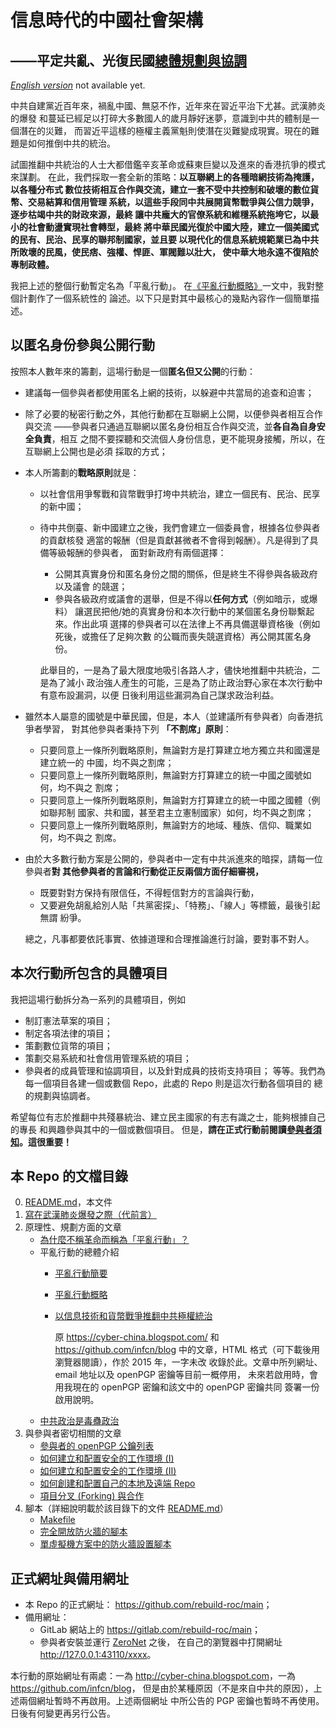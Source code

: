 # 信息時代的中國社會架構
## ——平定共亂、光復民國[總體規劃與協調](https://github.com/rebuild-roc/main)

[*English version*](./README-en.md) not available yet.


中共自建黨近百年來，禍亂中國、無惡不作，近年來在習近平治下尤甚。武漢肺炎的爆發
和蔓延已經足以打碎大多數國人的歲月靜好迷夢，意識到中共的體制是一個潛在的災難，
而習近平這樣的極權主義黨魁則使潛在災難變成現實。現在的難題是如何推倒中共的統治。

試圖推翻中共統治的人士大都借鑑辛亥革命或蘇東巨變以及進來的香港抗爭的模式來謀劃。
在此，我們採取一套全新的策略：**以互聯網上的各種暗網技術為掩護，以各種分布式
數位技術相互合作與交流，建立一套不受中共控制和破壞的數位貨幣、交易結算和信用管理
系統，以這些手段同中共展開貨幣戰爭與公信力競爭，逐步枯竭中共的財政來源，最終
讓中共龐大的官僚系統和維穩系統拖垮它，以最小的社會動盪實現社會轉型，最終
將中華民國光復於中國大陸，建立一個美國式的民有、民治、民享的聯邦制國家，並且要
以現代化的信息系統規範業已為中共所敗壞的民風，使民痞、強權、悍匪、軍閥難以壯大，
使中華大地永遠不復陷於專制政體。**

我把上述的整個行動暫定名為「平亂行動」。
在[《平亂行動概略》](principles/outline.md)一文中，我對整個計劃作了一個系統性的
論述。以下只是對其中最核心的幾點內容作一個簡單描述。


## 以匿名身份參與公開行動

按照本人數年來的籌劃，這場行動是一個**匿名但又公開**的行動：
* 建議每一個參與者都使用匿名上網的技術，以躲避中共當局的追查和迫害；
* 除了必要的秘密行動之外，其他行動都在互聯網上公開，以便參與者相互合作與交流
  ——參與者只通過互聯網以匿名身份相互合作與交流，並**各自為自身安全負責**，相互
  之間不要探聽和交流個人身份信息，更不能現身接觸，所以，在互聯網上公開也是必須
  採取的方式；
* 本人所籌劃的**戰略原則**就是：
    * 以社會信用爭奪戰和貨幣戰爭打垮中共統治，建立一個民有、民治、民享的新中國；
    * 待中共倒臺、新中國建立之後，我們會建立一個委員會，根據各位參與者的貢獻核發
      適當的報酬（但是貢獻甚微者不會得到報酬）。凡是得到了具備等級報酬的參與者，
      面對新政府有兩個選擇：
        - 公開其真實身份和匿名身份之間的關係，但是終生不得參與各級政府以及議會
	  的競選；
        - 參與各級政府或議會的選舉，但是不得以**任何方式**（例如暗示，或爆料）
	  讓選民把他/她的真實身份和本次行動中的某個匿名身份聯繫起來。作出此項
	  選擇的參與者可以在法律上不再具備選舉資格後（例如死後，或擔任了足夠次數
	  的公職而喪失競選資格）再公開其匿名身份。

      此舉目的，一是為了最大限度地吸引各路人才，儘快地推翻中共統治，二是為了減小
      政治強人產生的可能，三是為了防止政治野心家在本次行動中有意布設漏洞，以便
      日後利用這些漏洞為自己謀求政治利益。
* 雖然本人屬意的國號是中華民國，但是，本人（並建議所有參與者）向香港抗爭者學習，
  對其他參與者秉持下列 **「不割席」原則**：
    * 只要同意上一條所列戰略原則，無論對方是打算建立地方獨立共和國還是建立統一的
      中國，均不與之割席；
    * 只要同意上一條所列戰略原則，無論對方打算建立的統一中國之國號如何，均不與之
      割席；
    * 只要同意上一條所列戰略原則，無論對方打算建立的統一中國之國體（例如聯邦制
      國家、共和國，甚至君主立憲制國家）如何，均不與之割席；
    * 只要同意上一條所列戰略原則，無論對方的地域、種族、信仰、職業如何，均不與之
      割席。
* 由於大多數行動方案是公開的，參與者中一定有中共派進來的暗探，請每一位參與者**對
  其他參與者的言論和行動從正反兩個方面仔細審視，**
    * 既要對對方保持有限信任，不得輕信對方的言論與行動，
    * 又要避免胡亂給別人貼「共黨密探」、「特務」、「線人」等標籤，最後引起無謂
      紛爭。

  總之，凡事都要依託事實、依據道理和合理推論進行討論，要對事不對人。


## 本次行動所包含的具體項目

我把這場行動拆分為一系列的具體項目，例如
* 制訂憲法草案的項目；
* 制定各項法律的項目；
* 策劃數位貨幣的項目；
* 策劃交易系統和社會信用管理系統的項目；
* 參與者的成員管理和協調項目，以及針對成員的技術支持項目；
等等。我們為每一個項目各建一個或數個 Repo，此處的 Repo 則是這次行動各個項目的
總的規劃與協調者。

希望每位有志於推翻中共殘暴統治、建立民主國家的有志有識之士，能夠根據自己的專長
和興趣參與其中的一個或數個項目。
但是，**請在正式行動前閱讀[參與者須知](./members/HOWTOs/README.md)。這很重要！**


## 本 Repo 的文檔目錄

0. [README.md](./README.md)，本文件
1. [寫在武漢肺炎爆發之際（代前言）](./preface.md)
2. 原理性、規劃方面的文章
    * [為什麼不稱革命而稱為「平亂行動」？](principles/action-name.md)
    * 平亂行動的總體介紹
        * [平亂行動簡要](principles/brief-intro.md)
        * [平亂行動概略](principles/outline.md)
        * [以信息技術和貨幣戰爭推翻中共極權統治](principles/outline-2015.md)

          原 <https://cyber-china.blogspot.com/> 和
	  <https://github.com/infcn/blog>
          中的文章，HTML 格式（可下載後用瀏覽器閱讀），作於 2015 年，一字未改
	  收錄於此。文章中所列網址、email 地址以及 openPGP 密鑰等目前一概停用，
	  未來若啟用時，會用我現在的 openPGP 密鑰和該文中的 openPGP 密鑰共同
	  簽署一份啟用說明。
    * [中共政治是毒蠱政治](principles/analysis-CCP.md)
3. 與參與者密切相關的文章
    * [參與者的 openPGP 公鑰列表](members/public-keys/README.md)
    * [如何建立和配置安全的工作環境 (I)](members/HOWTOs/vm-sys.md)
    * [如何建立和配置安全的工作環境 (II)](members/HOWTOs/single-vm.md)
    * [如何創建和配置自己的本地及遠端 Repo](members/HOWTOs/repo-config.md)
    * [項目分叉 (Forking) 與合作](members/HOWTOs/forking.md)
4. 腳本（詳細說明載於該目錄下的文件 [README.md](members/scripts/README.md)）
    * [Makefile](members/scripts/Makefile)
    * [完全開放防火牆的腳本](member/scripts/open-firewall)
    * [單虛擬機方案中的防火牆設置腳本](member/scripts/single-vm-firewall)


## 正式網址與備用網址

* 本 Repo 的正式網址： <https://github.com/rebuild-roc/main>；
* 備用網址：
  * GitLab 網站上的 <https://gitlab.com/rebuild-roc/main>；
  * 參與者安裝並運行 [ZeroNet](https://github.com/HelloZeroNet/ZeroNet) 之後，
    在自己的瀏覽器中打開網址
    <http://127.0.0.1:43110/xxxx>。

本行動的原始網址有兩處：一為 <http://cyber-china.blogspot.com>，一為
<https://github.com/infcn/blog>，
但是由於某種原因（不是來自中共的原因），上述兩個網址暫時不再啟用。上述兩個網址
中所公告的 PGP 密鑰也暫時不再使用。日後有何變更再另行公告。
